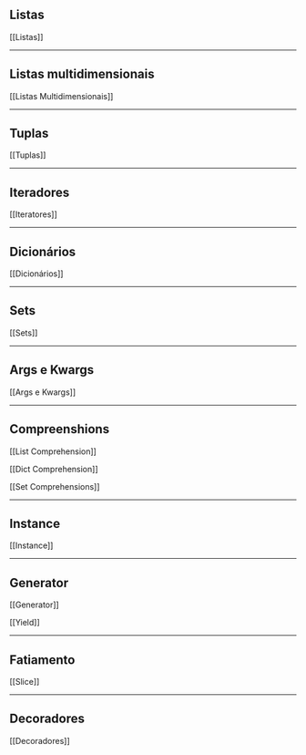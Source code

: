 ## Listas

[[Listas]]

---

## Listas multidimensionais

[[Listas Multidimensionais]]

---

## Tuplas

[[Tuplas]]

---

## Iteradores

[[Iteratores]]

---

## Dicionários

[[Dicionários]]

---

## Sets

[[Sets]]

---

## Args e Kwargs

[[Args e Kwargs]]

---

## Compreenshions

[[List Comprehension]]

[[Dict Comprehension]]

[[Set Comprehensions]]

---

## Instance

[[Instance]]

---

## Generator

[[Generator]]

[[Yield]]

---

## Fatiamento

[[Slice]]

---

## Decoradores
[[Decoradores]]